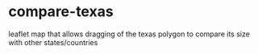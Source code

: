 # compare-texas
leaflet map that allows dragging of the texas polygon to compare its size with other states/countries
